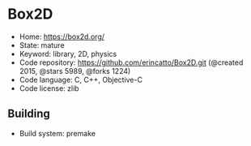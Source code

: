 # Box2D

- Home: https://box2d.org/
- State: mature
- Keyword: library, 2D, physics
- Code repository: https://github.com/erincatto/Box2D.git (@created 2015, @stars 5989, @forks 1224)
- Code language: C, C++, Objective-C
- Code license: zlib

## Building

- Build system: premake
